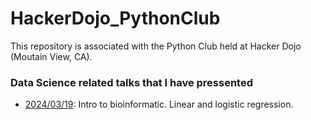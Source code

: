 # HackerDojo_PythonClub
This repository is associated with the Python Club held at Hacker Dojo (Moutain View, CA).

### Data Science related talks that I have pressented
- [2024/03/19](https://github.com/jessicatwes/HackerDojo_PythonClub/tree/main/20240319_introDS): Intro to bioinformatic. Linear and logistic regression.
